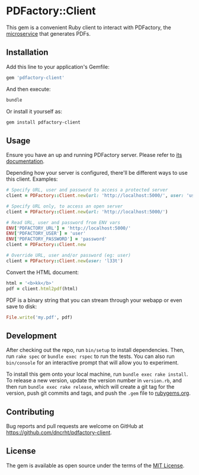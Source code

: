 # PDFactory::Client

This gem is a convenient Ruby client to interact with PDFactory, the [microservice](https://github.com/dncrht/pdfactory) that generates PDFs.

## Installation

Add this line to your application's Gemfile:

```ruby
gem 'pdfactory-client'
```

And then execute:

```bash
bundle
```

Or install it yourself as:

```bash
gem install pdfactory-client
```

## Usage

Ensure you have an up and running PDFactory server. Please refer to [its documentation](https://github.com/dncrht/pdfactory).

Depending how your server is configured, there'll be different ways to use this client. Examples:

```ruby
# Specify URL, user and password to access a protected server
client = PDFactory::Client.new(url: 'http://localhost:5000/', user: 'user', password: 'password')

# Specify URL only, to access an open server
client = PDFactory::Client.new(url: 'http://localhost:5000/')

# Read URL, user and password from ENV vars
ENV['PDFACTORY_URL'] = 'http://localhost:5000/'
ENV['PDFACTORY_USER'] = 'user'
ENV['PDFACTORY_PASSWORD'] = 'password'
client = PDFactory::Client.new

# Override URL, user and/or password (eg: user)
client = PDFactory::Client.new(user: 'l33t')
```

Convert the HTML document:

```ruby
html = '<b>kk</b>'
pdf = client.html2pdf(html)
```

PDF is a binary string that you can stream through your webapp or even save to disk:

```ruby
File.write('my.pdf', pdf)
```

## Development

After checking out the repo, run `bin/setup` to install dependencies. Then, run `rake spec` or `bundle exec rspec` to run the tests. You can also run `bin/console` for an interactive prompt that will allow you to experiment.

To install this gem onto your local machine, run `bundle exec rake install`. To release a new version, update the version number in `version.rb`, and then run `bundle exec rake release`, which will create a git tag for the version, push git commits and tags, and push the `.gem` file to [rubygems.org](https://rubygems.org).

## Contributing

Bug reports and pull requests are welcome on GitHub at https://github.com/dncrht/pdfactory-client.

## License

The gem is available as open source under the terms of the [MIT License](https://opensource.org/licenses/MIT).
